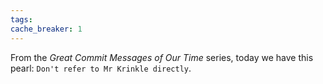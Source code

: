 ```yaml
---
tags: 
cache_breaker: 1
---
```


From the *Great Commit Messages of Our Time* series, today we have this pearl: `Don't refer to Mr Krinkle directly`.
